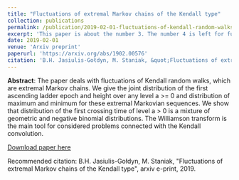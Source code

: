 ```yaml
---
title: "Fluctuations of extremal Markov chains of the Kendall type"
collection: publications
permalink: /publication/2019-02-01-fluctuations-of-kendall-random-walks
excerpt: 'This paper is about the number 3. The number 4 is left for future work.'
date: 2019-02-01
venue: 'Arxiv preprint'
paperurl: 'https://arxiv.org/abs/1902.00576'
citation: 'B.H. Jasiulis-Gołdyn, M. Staniak, &quot;Fluctuations of extremal Markov chains of the Kendall type&quot;, arxiv e-print, 2019.'
---
```


**Abstract**: The paper deals with fluctuations of Kendall random walks, which are extremal Markov chains. We give the joint distribution of the first ascending ladder epoch and height over any level a >= 0 and distribution of maximum and minimum for these extremal Markovian sequences. We show that distribution of the first crossing time of level a > 0 is a mixture of geometric and negative binomial distributions. The Williamson transform is the main tool for considered problems connected with the Kendall convolution. 

[Download paper here](https://arxiv.org/pdf/1902.00576)

Recommended citation: B.H. Jasiulis-Gołdyn, M. Staniak, &quot;Fluctuations of extremal Markov chains of the Kendall type&quot;, arxiv e-print, 2019.

